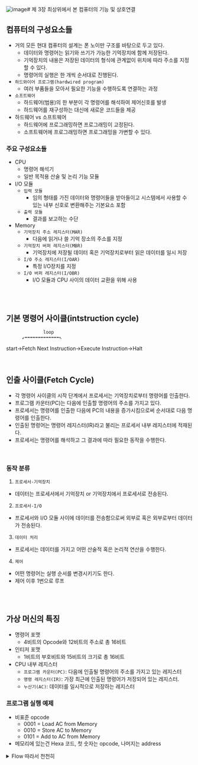 ![image](https://github.com/ash9river/Computer-Organization-and-Architecture/assets/121378532/73695b10-7efe-4595-b82b-669c5959ab85)# 제 3장 최상위에서 본 컴퓨터의 기능 및 상호연결

## 컴퓨터의 구성요소들

- 거의 모든 현대 컴퓨터의 설계는 폰 노이만 구조를 바탕으로 두고 있다.
  - 데이터와 명령어는 읽기와 쓰기가 가능한 기억장치에 함께 저장된다.
  - 기억장치의 내용은 저장된 데이터의 형식에 관계없이 위치에 따라 주소를 지정할 수 있다.
  - 명령어의 실행은 한 개씩 순서대로 진행된다.
- `하드와이어 프로그램(hardwired program)`
  - 여러 부품들을 모아서 필요한 기능을 수행하도록 연결하는 과정
- `소프트웨어`
  - 하드웨어(범용)의 한 부분이 각 명령어를 해석하여 제어신호를 발생
  - 하드웨어를 재구성하는 대신에 새로운 코드들을 제공 
- 하드웨어 vs 소프트웨어
  - 하드웨어에 프로그래밍하면 프로그래밍이 고정된다.
  - 소프트웨어에 프로그래밍하면 프로그래밍을 가변할 수 있다.

### 주요 구성요소들

- CPU
  - 명령어 해석기
  - 일반 목적용 산술 및 논리 기능 모듈
- I/O 모듈
  - `입력 모듈`
    - 임의 형태를 가진 데이터와 명령어들을 받아들이고 시스템에서 사용할 수 있는 내부 신호로 변환해주는 기본요소 포함
  - `출력 모듈`
    - 결과를 보고하는 수단
- Memory   
  - `기억장치 주소 레지스터(MAR)`
    - 다음에 읽거나 쓸 기억 장소의 주소를 지정
  - `기억장치 버퍼 레지스터(MBR)`
    - 기억장치에 저장될 데이터 혹은 기억장치로부터 읽은 데이터를 일시 저장
  - `I/O 주소 레지스터(I/OAR)`
    - 특정 I/O장치를 지정
  - `I/O 버퍼 레지스터(I/OBR)`
    - I/O 모듈과 CPU 사이의 데이터 교환을 위해 사용

<br/>
<br/>

## 기본 명령어 사이클(intstruction cycle)

                  loop
          ↙⬅⬅⬅⬅⬅⬅⬅⬅⬅⬅⬅⬅⬅↖
start->Fetch Next Instruction->Execute Instruction->Halt

<br/>

## 인출 사이클(Fetch Cycle)

- 각 명령어 사이클의 시작 단계에서 프로세서는 기억장치로부터 명령어를 인출한다.
- 프로그램 카운터(PC)는 다음에 인출할 명령어의 주소를 가지고 있다.
- 프로세서는 명령어를 인출한 다음에 PC의 내용을 증가시킴으로써 순서대로 다음 명령어를 인출한다.
- 인출된 명령어는 명령어 레지스터(IR)라고 불리는 프로세서 내부 레지스터에 적재된다.
- 프로세서는 명령어를 해석하고 그 결과에 따라 필요한 동작을 수행한다.

<br/>

### 동작 분류

1. `프로세서-기억장치`
  - 데이터는 프로세서에서 기억장치 or 기억장치에서 프로세서로 전송된다.
2. `프로세서-I/O`
  - 프로세서와 I/O 모듈 사이에 데이터를 전송함으로써 외부로 혹은 외부로부터 데이터가 전송된다.
3. `데이터 처리`
  - 프로세서는 데이터를 가지고 어떤 산술적 혹은 논리적 연산을 수행한다.
4. `제어`
  - 어떤 명령어는 실행 순서를 변경시키기도 한다.
  - 제어 이후 1번으로 루프

<br/>
<br/>

## 가상 머신의 특징

- 명령어 포맷
  - 4비트의 Opcode와 12비트의 주소로 총 16비트
- 인티저 포맷
  - 1비트의 부호비트와 15비트의 크기로 총 16비트
- CPU 내부 레지스터
  - `프로그램 카운터(PC)`: 다음에 인출될 명령어의 주소를 가지고 있는 레지스터
  - `명령 레지스터(IR)`: 가장 최근에 인출된 명령어가 저장되어 있는 레지스터.
  - `누산기(AC)`: 데이터를 일시적으로 저장하는 레지스터

### 프로그램 실행 예제

- 비표준 opcode
  - 0001 = Load AC from Memory
  - 0010 = Store AC to Memory
  - 0101 = Add to AC from Memory 
- 메모리에 있는건 Hexa 코드, 첫 숫자는 opcode, 나머지는 address

<details>
  <summary>Flow 따라서 천천히 </summary>

- Step 1 (Fetch Cycle)
  - 300 번지의 1940 IR에 저장
  - 1940 = 0001/940 -> Load AC from Memory(940)
    
|주소|메모리|여백|Internal CPU Registor|CPU Registor|
|:---|:---|---|---:|---:|
|300|1940||PC|300|
|301|5941||AC|x|
|302|2941|||IR|1940|
|940|0003||||
|941|0002||||

- Step 2 (Execute Cycle)
  - IR에 저장된 명렁어 실행 후 PC 증가시킴
  - AC에 0003 저장, PC 300 -> 301

|주소|메모리|여백|Internal CPU Registor|CPU Registor|
|:---|:---|---|---:|---:|
|300|1940||PC|301|
|301|5941||AC|0003|
|302|2941|||IR|1940|
|940|0003||||
|941|0002||||

- Step 3 (Fetch Cycle)
  - IR에 301 번지 명령어 5941 저장 

|주소|메모리|여백|Internal CPU Registor|CPU Registor|
|:---|:---|---|---:|---:|
|300|1940||PC|301|
|301|5941||AC|0003|
|302|2941|||IR|5941|
|940|0003||||
|941|0002||||

- Step 4 (Execute Cycle)
  - 5941 = 1010/941 -> Add AC from Memory(2)
  - 3 + 2 실행 후 PC 증가
    
|주소|메모리|여백|Internal CPU Registor|CPU Registor|
|:---|:---|---|---:|---:|
|300|1940||PC|302|
|301|5941||AC|0005|
|302|2941|||IR|5941|
|940|0003||||
|941|0002||||

- Step 5 (Fetch Cycle)
  - 302 번지 명령어 IR에 저장
  
|주소|메모리|여백|Internal CPU Registor|CPU Registor|
|:---|:---|---|---:|---:|
|300|1940||PC|302|
|301|5941||AC|0005|
|302|2941|||IR|2941|
|940|0003||||
|941|0002||||

- Step 6 (Execute Cycle)
  - 2941 = 0010/941 -> Storre AC to Memory
  - AC에 있는 값 메모리에 저장 후 PC 증가

 |주소|메모리|여백|Internal CPU Registor|CPU Registor|
|:---|:---|---|---:|---:|
|300|1940||PC|303|
|301|5941||AC|0005|
|302|2941|||IR|2941|
|940|0003||||
|941|0005||||

</details>
